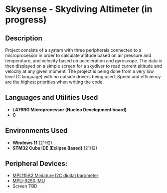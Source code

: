 <h1>Skysense - Skydiving Altimeter (in progress)</h1>


<h2>Description</h2>
Project consists of a system with three peripherals connected to a microprocessor in order to calculate altitude based on air pressure and temperature, and velocity based on acceleration and gyroscope. The data is then displayed on a simple screen for a skydiver to read current altitude and velocity at any given moment. The project is being done from a very low level (C language) with no outside drivers being used. Speed and efficiency are the highest priorities when writing the code.
<br />


<h2>Languages and Utilities Used</h2>

- <b>L476RG Microprocessor (Nucleo Development board)</b> 
- <b>C</b>

<h2>Environments Used </h2>

- <b>Windows 11</b> (21H2)
- <b>STM32 Cube IDE (Eclipse Based)</b> (21H2)

<h2>Peripheral Devices:</h2>

- [MPL115A2 Miniature I2C digital barometer](https://www.nxp.com/docs/en/data-sheet/MPL115A2.pdf)
- [MPU-9250 IMU](https://invensense.tdk.com/wp-content/uploads/2015/02/PS-MPU-9250A-01-v1.1.pdf)
- Screen TBD


<!--
 ```diff
- text in red
+ text in green
! text in orange
# text in gray
@@ text in purple (and bold)@@
```
--!>
